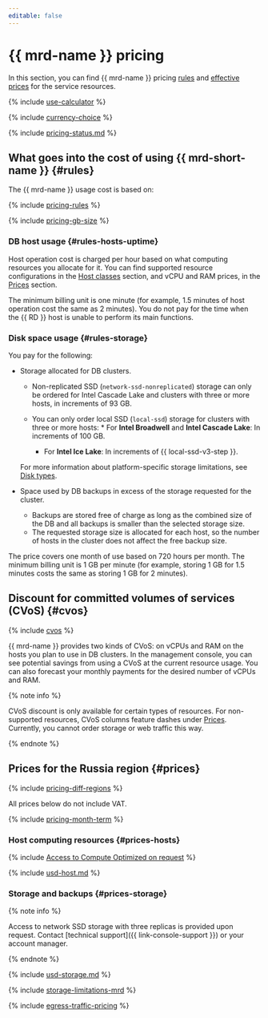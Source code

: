 ```yaml
---
editable: false
---
```


# {{ mrd-name }} pricing

In this section, you can find {{ mrd-name }} pricing [rules](#rules) and [effective prices](#prices) for the service resources.

{% include [use-calculator](../_includes/pricing/use-calculator.md) %}

{% include [currency-choice](../_includes/pricing/currency-choice.md) %}

{% include [pricing-status.md](../_includes/mdb/pricing-status.md) %}

## What goes into the cost of using {{ mrd-short-name }} {#rules}

The {{ mrd-name }} usage cost is based on:

{% include [pricing-rules](../_includes/mdb/pricing-rules.md) %}

{% include [pricing-gb-size](../_includes/pricing-gb-size.md) %}

### DB host usage {#rules-hosts-uptime}

Host operation cost is charged per hour based on what computing resources you allocate for it. You can find supported resource configurations in the [Host classes](concepts/instance-types.md) section, and vCPU and RAM prices, in the [Prices](#prices) section.

The minimum billing unit is one minute (for example, 1.5 minutes of host operation cost the same as 2 minutes). You do not pay for the time when the {{ RD }} host is unable to perform its main functions.

### Disk space usage {#rules-storage}

You pay for the following:

* Storage allocated for DB clusters.

   * Non-replicated SSD (`network-ssd-nonreplicated`) storage can only be ordered for Intel Cascade Lake and clusters with three or more hosts, in increments of 93 GB.

   * You can only order local SSD (`local-ssd`) storage for clusters with three or more hosts:
            * For **Intel Broadwell** and **Intel Cascade Lake**: In increments of 100 GB.
      * For **Intel Ice Lake**: In increments of {{ local-ssd-v3-step }}.

   For more information about platform-specific storage limitations, see [Disk types](./concepts/storage.md).

* Space used by DB backups in excess of the storage requested for the cluster.

   * Backups are stored free of charge as long as the combined size of the DB and all backups is smaller than the selected storage size.
   * The requested storage size is allocated for each host, so the number of hosts in the cluster does not affect the free backup size.

The price covers one month of use based on 720 hours per month. The minimum billing unit is 1 GB per minute (for example, storing 1 GB for 1.5 minutes costs the same as storing 1 GB for 2 minutes).


## Discount for committed volumes of services (CVoS) {#cvos}

{% include [cvos](../_includes/mdb/cvos.md) %}

{{ mrd-name }} provides two kinds of CVoS: on vCPUs and RAM on the hosts you plan to use in DB clusters. In the management console, you can see potential savings from using a CVoS at the current resource usage. You can also forecast your monthly payments for the desired number of vCPUs and RAM.

{% note info %}

CVoS discount is only available for certain types of resources. For non-supported resources, CVoS columns feature dashes under [Prices](#prices). Currently, you cannot order storage or web traffic this way.

{% endnote %}

## Prices for the Russia region {#prices}



{% include [pricing-diff-regions](../_includes/pricing-diff-regions.md) %}



All prices below do not include VAT.


{% include [pricing-month-term](../_includes/mdb/pricing-month-term.md) %}

### Host computing resources {#prices-hosts}


{% include [Access to Compute Optimized on request](../_includes/mdb/note-compute-optimized-request.md) %}




{% include [usd-host.md](../_pricing/managed-redis/usd-host.md) %}


### Storage and backups {#prices-storage}


{% note info %}

Access to network SSD storage with three replicas is provided upon request. Contact [technical support]({{ link-console-support }}) or your account manager.

{% endnote %}





{% include [usd-storage.md](../_pricing/managed-redis/usd-storage.md) %}


{% include [storage-limitations-mrd](../_includes/mdb/mrd/storage-limitations-note.md) %}

{% include [egress-traffic-pricing](../_includes/egress-traffic-pricing.md) %}